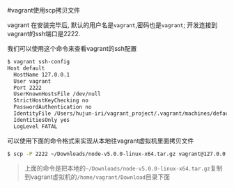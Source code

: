 #vagrant使用scp拷贝文件

vagrant 在安装完毕后, 默认的用户名是`vagrant`,密码也是`vagrant`; 开发连接到vagrant的ssh端口是2222.

我们可以使用这个命令来查看vagrant的ssh配置

```bash
$ vagrant ssh-config
Host default
  HostName 127.0.0.1
  User vagrant
  Port 2222
  UserKnownHostsFile /dev/null
  StrictHostKeyChecking no
  PasswordAuthentication no
  IdentityFile /Users/hujun-iri/vagrant_project/.vagrant/machines/default/virtualbox/private_key
  IdentitiesOnly yes
  LogLevel FATAL
```

可以使用下面的命令格式来实现从本地往vagrant虚拟机里面拷贝文件
```bash
$ scp -P 2222 ~/Downloads/node-v5.0.0-linux-x64.tar.gz vagrant@127.0.0.1:/home/vagrant/Download
```

>上面的命令是把本地的`~/Downloads/node-v5.0.0-linux-x64.tar.gz`复制到vagrant虚拟机的`/home/vagrant/Download`目录下面
